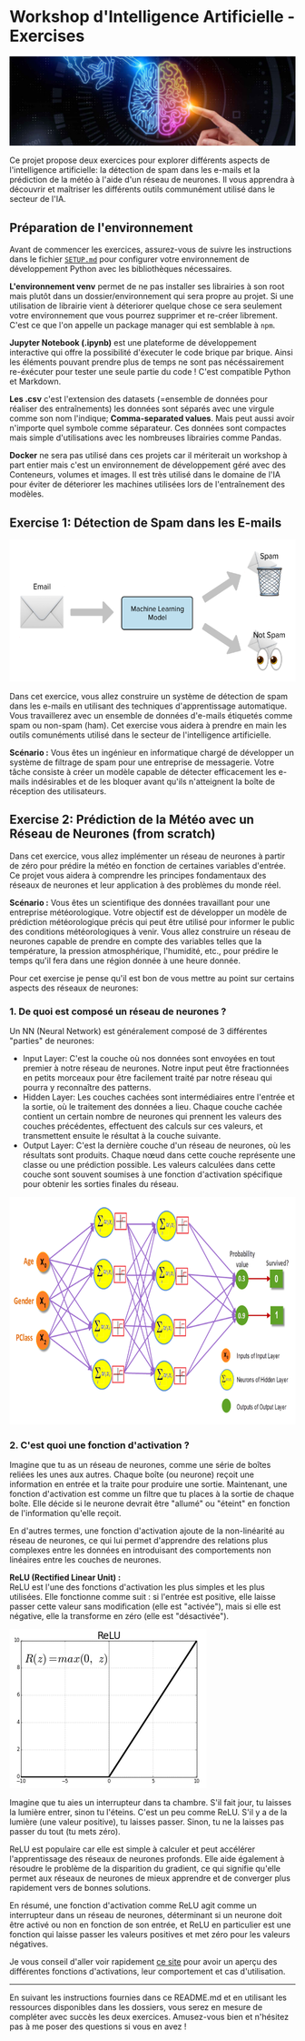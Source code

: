 # Workshop d'Intelligence Artificielle - Exercises
<img src="assets/ia_ban3.jpg" alt="Workshop IA">

Ce projet propose deux exercices pour explorer différents aspects de l'intelligence artificielle: la détection de spam dans les e-mails et la prédiction de la météo à l'aide d'un réseau de neurones. Il vous apprendra à découvrir et maîtriser les différents outils communément utilisé dans le secteur de l'IA.


## Préparation de l'environnement

Avant de commencer les exercices, assurez-vous de suivre les instructions dans le fichier [`SETUP.md`](SETUP.md) pour configurer votre environnement de développement Python avec les bibliothèques nécessaires.

**L'environnement venv** permet de ne pas installer ses librairies à son root mais plutôt dans un dossier/environnement qui sera propre au projet. Si une utilisation de librairie vient à déteriorer quelque chose ce sera seulement votre environnement que vous pourrez supprimer et re-créer librement. C'est ce que l'on appelle un package manager qui est semblable à `npm`.

**Jupyter Notebook (.ipynb)** est une plateforme de développement interactive qui offre la possibilité d'éxecuter le code brique par brique. Ainsi les éléments pouvant prendre plus de temps ne sont pas nécéssairement re-éxécuter pour tester une seule partie du code ! C'est compatible Python et Markdown.

**Les .csv** c'est l'extension des datasets (=ensemble de données pour réaliser des entraînements) les données sont séparés avec une virgule comme son nom l'indique; **Comma-separated values**. Mais peut aussi avoir n'importe quel symbole comme séparateur. Ces données sont compactes mais simple d'utilisations avec les nombreuses librairies comme Pandas.

**Docker** ne sera pas utilisé dans ces projets car il mériterait un workshop à part entier mais c'est un environnement de développement géré avec des Conteneurs, volumes et images. Il est très utilisé dans le domaine de l'IA pour éviter de déteriorer les machines utilisées lors de l'entraînement des modèles. 


## Exercise 1: Détection de Spam dans les E-mails
<img src="assets/spam_ham.png" alt="Spam Classification" style="width:550px;height:250px;">

Dans cet exercice, vous allez construire un système de détection de spam dans les e-mails en utilisant des techniques d'apprentissage automatique. Vous travaillerez avec un ensemble de données d'e-mails étiquetés comme spam ou non-spam (ham). Cet exercise vous aidera à prendre en main les outils comunéments utilisé dans le secteur de l'intelligence artificielle.

**Scénario :** Vous êtes un ingénieur en informatique chargé de développer un système de filtrage de spam pour une entreprise de messagerie. Votre tâche consiste à créer un modèle capable de détecter efficacement les e-mails indésirables et de les bloquer avant qu'ils n'atteignent la boîte de réception des utilisateurs.

## Exercise 2: Prédiction de la Météo avec un Réseau de Neurones (from scratch)

Dans cet exercice, vous allez implémenter un réseau de neurones à partir de zéro pour prédire la météo en fonction de certaines variables d'entrée. Ce projet vous aidera à comprendre les principes fondamentaux des réseaux de neurones et leur application à des problèmes du monde réel.

**Scénario :** Vous êtes un scientifique des données travaillant pour une entreprise météorologique. Votre objectif est de développer un modèle de prédiction météorologique précis qui peut être utilisé pour informer le public des conditions météorologiques à venir. Vous allez construire un réseau de neurones capable de prendre en compte des variables telles que la température, la pression atmosphérique, l'humidité, etc., pour prédire le temps qu'il fera dans une région donnée à une heure donnée.

Pour cet exercise je pense qu'il est bon de vous mettre au point sur certains aspects des réseaux de neurones:

### 1. De quoi est composé un réseau de neurones ?

Un NN (Neural Network) est généralement composé de 3 différentes "parties" de neurones:
- Input Layer: C'est la couche où nos données sont envoyées en tout premier à notre réseau de neurones. Notre input peut être fractionnées en petits morceaux pour être facilement traité par notre réseau qui pourra y reconnaître des patterns.
- Hidden Layer: Les couches cachées sont intermédiaires entre l'entrée et la sortie, où le traitement des données a lieu. Chaque couche cachée contient un certain nombre de neurones qui prennent les valeurs des couches précédentes, effectuent des calculs sur ces valeurs, et transmettent ensuite le résultat à la couche suivante.
- Output Layer: C'est la dernière couche d'un réseau de neurones, où les résultats sont produits. Chaque nœud dans cette couche représente une classe ou une prédiction possible. Les valeurs calculées dans cette couche sont souvent soumises à une fonction d'activation spécifique pour obtenir les sorties finales du réseau.

<img src="assets/nn.png" alt="Neural Network" style="width:779px;height:401px;">

### 2. C'est quoi une fonction d'activation ?

Imagine que tu as un réseau de neurones, comme une série de boîtes reliées les unes aux autres. Chaque boîte (ou neurone) reçoit une information en entrée et la traite pour produire une sortie. Maintenant, une fonction d'activation est comme un filtre que tu places à la sortie de chaque boîte. Elle décide si le neurone devrait être "allumé" ou "éteint" en fonction de l'information qu'elle reçoit.

En d'autres termes, une fonction d'activation ajoute de la non-linéarité au réseau de neurones, ce qui lui permet d'apprendre des relations plus complexes entre les données en introduisant des comportements non linéaires entre les couches de neurones.

**ReLU (Rectified Linear Unit) :**   
ReLU est l'une des fonctions d'activation les plus simples et les plus utilisées. Elle fonctionne comme suit : si l'entrée est positive, elle laisse passer cette valeur sans modification (elle est "activée"), mais si elle est négative, elle la transforme en zéro (elle est "désactivée").

![ReLU activate function](assets/relu.png)

Imagine que tu aies un interrupteur dans ta chambre. S'il fait jour, tu laisses la lumière entrer, sinon tu l'éteins. C'est un peu comme ReLU. S'il y a de la lumière (une valeur positive), tu laisses passer. Sinon, tu ne la laisses pas passer du tout (tu mets zéro).

ReLU est populaire car elle est simple à calculer et peut accélérer l'apprentissage des réseaux de neurones profonds. Elle aide également à résoudre le problème de la disparition du gradient, ce qui signifie qu'elle permet aux réseaux de neurones de mieux apprendre et de converger plus rapidement vers de bonnes solutions.

En résumé, une fonction d'activation comme ReLU agit comme un interrupteur dans un réseau de neurones, déterminant si un neurone doit être activé ou non en fonction de son entrée, et ReLU en particulier est une fonction qui laisse passer les valeurs positives et met zéro pour les valeurs négatives.

Je vous conseil d'aller voir rapidement [ce site](https://deeplylearning.fr/cours-theoriques-deep-learning/fonction-dactivation/) pour avoir un aperçu des différentes fonctions d'activations, leur comportement et cas d'utilisation.

---
En suivant les instructions fournies dans ce README.md et en utilisant les ressources disponibles dans les dossiers, vous serez en mesure de compléter avec succès les deux exercices. Amusez-vous bien et n'hésitez pas à me poser des questions si vous en avez !
